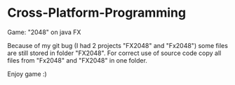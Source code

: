 # Cross-Platform-Programming
Game: "2048" on java FX

Because of my git bug (I had 2 projects "FX2048" and "Fx2048")
some files are still stored in folder "FX2048".
For correct use of source code copy all files from "Fx2048"
and "FX2048" in one folder.

Enjoy game :)

